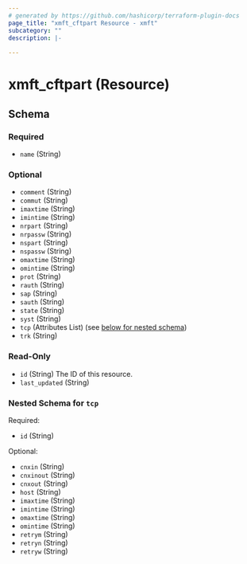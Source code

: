 ```yaml
---
# generated by https://github.com/hashicorp/terraform-plugin-docs
page_title: "xmft_cftpart Resource - xmft"
subcategory: ""
description: |-
  
---
```


# xmft_cftpart (Resource)





<!-- schema generated by tfplugindocs -->
## Schema

### Required

- `name` (String)

### Optional

- `comment` (String)
- `commut` (String)
- `imaxtime` (String)
- `imintime` (String)
- `nrpart` (String)
- `nrpassw` (String)
- `nspart` (String)
- `nspassw` (String)
- `omaxtime` (String)
- `omintime` (String)
- `prot` (String)
- `rauth` (String)
- `sap` (String)
- `sauth` (String)
- `state` (String)
- `syst` (String)
- `tcp` (Attributes List) (see [below for nested schema](#nestedatt--tcp))
- `trk` (String)

### Read-Only

- `id` (String) The ID of this resource.
- `last_updated` (String)

<a id="nestedatt--tcp"></a>
### Nested Schema for `tcp`

Required:

- `id` (String)

Optional:

- `cnxin` (String)
- `cnxinout` (String)
- `cnxout` (String)
- `host` (String)
- `imaxtime` (String)
- `imintime` (String)
- `omaxtime` (String)
- `omintime` (String)
- `retrym` (String)
- `retryn` (String)
- `retryw` (String)
